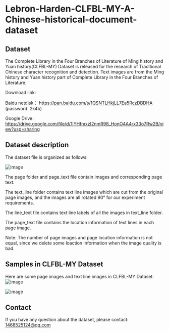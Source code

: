 # Lebron-Harden-CLFBL-MY-A-Chinese-historical-document-dataset

Dataset
---

The Complete Library in the Four Branches of Literature of Ming history and Yuan history(CLFBL-MY) Dataset is released for the research of Traditional Chinese character recognition and detection. Text images are from the Ming history and Yuan history part of Complete Library in the Four Branches of Literature.

Download link:

Baidu netdisk： https://pan.baidu.com/s/1QSNTLHkjLL7Ea5RczDBDHA (password: 2k4b)

Google Drive: https://drive.google.com/file/d/1IYHfmxzI2nmR98_HonO4A4rx33o7Rw2B/view?usp=sharing

Dataset description
---

The dataset file is organized as follows:

![image](https://user-images.githubusercontent.com/74600923/148665961-c4b41e4a-48be-477d-b274-dcc19f7c8337.png)

The page folder and page_text file contain images and corresponding page text.

The text_line folder contains text line images which are cut from the original page images, and the images are all rotated 90° for our experiment requirements.

The line_text file contains text line labels of all the images in text_line folder.

The page_text file contains the location information of text lines in each page image.

Note: The number of page images and page location information is not equal, since we delete some loaction information when the image quality is bad.

Samples in CLFBL-MY Dataset
---
Here are some page images and text line images in CLFBL-MY Dataset:
![image](https://user-images.githubusercontent.com/74600923/148666261-ccd04411-ab27-43ef-8426-8a45259624d9.png)

![image](https://user-images.githubusercontent.com/74600923/148666286-cc88ceba-4f2f-4139-aa63-6c1c7486e07f.png)


Contact
---
If you have any question about the dataset, please contact: 1468525124@qq.com
